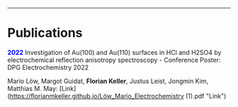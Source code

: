 -----------------------------------------------

# Publications


 <span style="color:blue"> **2022**</span> Investigation of Au(100) and Au(110) surfaces in HCl and H2SO4 by electrochemical reflection anisotropy spectroscopy - Conference Poster: DPG Electrochemistry 2022
 
Mario Löw, Margot Guidat, **Florian Keller**, Justus Leist, Jongmin Kim, Matthias M. May: [Link](https://florianmkeller.github.io/Löw_Mario_Electrochemistry (1).pdf "Link")


